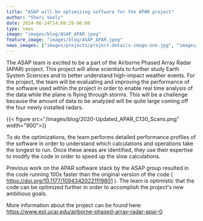 ```yaml
---
title: "ASAP will be optimizing software for the APAR project"
author: "Sheri Voelz"
date: 2024-06-24T14:09:29-06:00
type: news
image: "images/blog/ASAP_APAR.jpeg"
feature_image: "images/blog/ASAP_APAR.jpeg"
news_images: ["images/projects/project-details-image-one.jpg", "images/projects/project-details-image-two.jpg"]
---
```

The ASAP team is excited to be a part of the Airborne Phased Array Radar (APAR) project.  This project will allow scientists to further study Earth System Sciences and to better understand high-impact weather events.  For the project, the team will be evaluating and improving the performance of the software used within the project in order to enable real time analysis of the data while the plane is flying through storms.  This will be a challenge because the amount of data to be analyzed will be quite large coming off the four newly installed radars.  

{{< figure src="/images/blog/2020-Updated_APAR_C130_Scans.png"  width="900">}}

To do the optimizations, the team performs detailed performance profiles of the software in order to understand which calculations and operations take the longest to run.  Once these areas are identified, they use their expertise to modify the code in order to speed up the slow calculations.  

Previous work on the APAR software stack by the ASAP group resulted in the code running 100x faster than the original version of the code ( https://doi.org/10.1177/10943420221119801 ).  The team is optimistic that the code can be optimized further in order to accomplish the project's new ambitious goals.


More information about the project can be found here: https://www.eol.ucar.edu/airborne-phased-array-radar-apar-0



